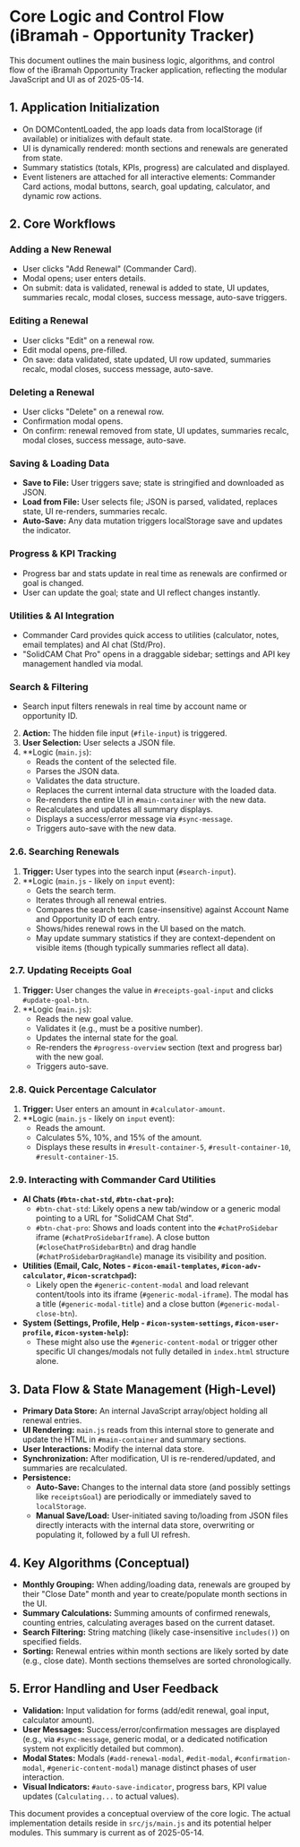 # Core Logic and Control Flow (iBramah - Opportunity Tracker)

This document outlines the main business logic, algorithms, and control flow of the iBramah Opportunity Tracker application, reflecting the modular JavaScript and UI as of 2025-05-14.

## 1. Application Initialization
- On DOMContentLoaded, the app loads data from localStorage (if available) or initializes with default state.
- UI is dynamically rendered: month sections and renewals are generated from state.
- Summary statistics (totals, KPIs, progress) are calculated and displayed.
- Event listeners are attached for all interactive elements: Commander Card actions, modal buttons, search, goal updating, calculator, and dynamic row actions.

## 2. Core Workflows

### Adding a New Renewal
- User clicks "Add Renewal" (Commander Card).
- Modal opens; user enters details.
- On submit: data is validated, renewal is added to state, UI updates, summaries recalc, modal closes, success message, auto-save triggers.

### Editing a Renewal
- User clicks "Edit" on a renewal row.
- Edit modal opens, pre-filled.
- On save: data validated, state updated, UI row updated, summaries recalc, modal closes, success message, auto-save.

### Deleting a Renewal
- User clicks "Delete" on a renewal row.
- Confirmation modal opens.
- On confirm: renewal removed from state, UI updates, summaries recalc, modal closes, success message, auto-save.

### Saving & Loading Data
- **Save to File:** User triggers save; state is stringified and downloaded as JSON.
- **Load from File:** User selects file; JSON is parsed, validated, replaces state, UI re-renders, summaries recalc.
- **Auto-Save:** Any data mutation triggers localStorage save and updates the indicator.

### Progress & KPI Tracking
- Progress bar and stats update in real time as renewals are confirmed or goal is changed.
- User can update the goal; state and UI reflect changes instantly.

### Utilities & AI Integration
- Commander Card provides quick access to utilities (calculator, notes, email templates) and AI chat (Std/Pro).
- "SolidCAM Chat Pro" opens in a draggable sidebar; settings and API key management handled via modal.

### Search & Filtering
- Search input filters renewals in real time by account name or opportunity ID.
2.  **Action:** The hidden file input (`#file-input`) is triggered.
3.  **User Selection:** User selects a JSON file.
4.  **Logic (`main.js`):
    *   Reads the content of the selected file.
    *   Parses the JSON data.
    *   Validates the data structure.
    *   Replaces the current internal data structure with the loaded data.
    *   Re-renders the entire UI in `#main-container` with the new data.
    *   Recalculates and updates all summary displays.
    *   Displays a success/error message via `#sync-message`.
    *   Triggers auto-save with the new data.

### 2.6. Searching Renewals

1.  **Trigger:** User types into the search input (`#search-input`).
2.  **Logic (`main.js` - likely on `input` event):
    *   Gets the search term.
    *   Iterates through all renewal entries.
    *   Compares the search term (case-insensitive) against Account Name and Opportunity ID of each entry.
    *   Shows/hides renewal rows in the UI based on the match.
    *   May update summary statistics if they are context-dependent on visible items (though typically summaries reflect all data).

### 2.7. Updating Receipts Goal

1.  **Trigger:** User changes the value in `#receipts-goal-input` and clicks `#update-goal-btn`.
2.  **Logic (`main.js`):
    *   Reads the new goal value.
    *   Validates it (e.g., must be a positive number).
    *   Updates the internal state for the goal.
    *   Re-renders the `#progress-overview` section (text and progress bar) with the new goal.
    *   Triggers auto-save.

### 2.8. Quick Percentage Calculator

1.  **Trigger:** User enters an amount in `#calculator-amount`.
2.  **Logic (`main.js` - likely on `input` event):
    *   Reads the amount.
    *   Calculates 5%, 10%, and 15% of the amount.
    *   Displays these results in `#result-container-5`, `#result-container-10`, `#result-container-15`.

### 2.9. Interacting with Commander Card Utilities

*   **AI Chats (`#btn-chat-std`, `#btn-chat-pro`):**
    *   `#btn-chat-std`: Likely opens a new tab/window or a generic modal pointing to a URL for "SolidCAM Chat Std".
    *   `#btn-chat-pro`: Shows and loads content into the `#chatProSidebar` iframe (`#chatProSidebarIframe`). A close button (`#closeChatProSidebarBtn`) and drag handle (`#chatProSidebarDragHandle`) manage its visibility and position.
*   **Utilities (Email, Calc, Notes - `#icon-email-templates`, `#icon-adv-calculator`, `#icon-scratchpad`):**
    *   Likely open the `#generic-content-modal` and load relevant content/tools into its iframe (`#generic-modal-iframe`). The modal has a title (`#generic-modal-title`) and a close button (`#generic-modal-close-btn`).
*   **System (Settings, Profile, Help - `#icon-system-settings`, `#icon-user-profile`, `#icon-system-help`):**
    *   These might also use the `#generic-content-modal` or trigger other specific UI changes/modals not fully detailed in `index.html` structure alone.

## 3. Data Flow & State Management (High-Level)

*   **Primary Data Store:** An internal JavaScript array/object holding all renewal entries.
*   **UI Rendering:** `main.js` reads from this internal store to generate and update the HTML in `#main-container` and summary sections.
*   **User Interactions:** Modify the internal data store.
*   **Synchronization:** After modification, UI is re-rendered/updated, and summaries are recalculated.
*   **Persistence:**
    *   **Auto-Save:** Changes to the internal data store (and possibly settings like `receiptsGoal`) are periodically or immediately saved to `localStorage`.
    *   **Manual Save/Load:** User-initiated saving to/loading from JSON files directly interacts with the internal data store, overwriting or populating it, followed by a full UI refresh.

## 4. Key Algorithms (Conceptual)

*   **Monthly Grouping:** When adding/loading data, renewals are grouped by their "Close Date" month and year to create/populate month sections in the UI.
*   **Summary Calculations:** Summing amounts of confirmed renewals, counting entries, calculating averages based on the current dataset.
*   **Search Filtering:** String matching (likely case-insensitive `includes()`) on specified fields.
*   **Sorting:** Renewal entries within month sections are likely sorted by date (e.g., close date). Month sections themselves are sorted chronologically.

## 5. Error Handling and User Feedback

*   **Validation:** Input validation for forms (add/edit renewal, goal input, calculator amount).
*   **User Messages:** Success/error/confirmation messages are displayed (e.g., via `#sync-message`, generic modal, or a dedicated notification system not explicitly detailed but common).
*   **Modal States:** Modals (`#add-renewal-modal`, `#edit-modal`, `#confirmation-modal`, `#generic-content-modal`) manage distinct phases of user interaction.
*   **Visual Indicators:** `#auto-save-indicator`, progress bars, KPI value updates (`Calculating...` to actual values).

This document provides a conceptual overview of the core logic. The actual implementation details reside in `src/js/main.js` and its potential helper modules. This summary is current as of 2025-05-14.